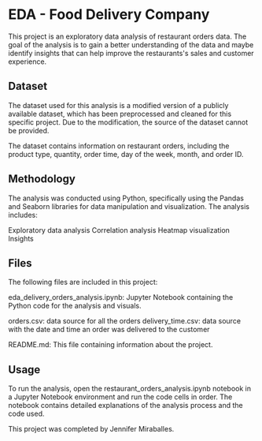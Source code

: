 # EDA - Food Delivery Company

This project is an exploratory data analysis of restaurant orders data. The goal of the analysis is to gain a better understanding of the data and maybe identify insights that can help improve the restaurants's sales and customer experience.

## Dataset
The dataset used for this analysis is a modified version of a publicly available dataset, which has been preprocessed and cleaned for this specific project. Due to the modification, the source of the dataset cannot be provided.

The dataset contains information on restaurant orders, including the product type, quantity, order time, day of the week, month, and order ID.

## Methodology
The analysis was conducted using Python, specifically using the Pandas and Seaborn libraries for data manipulation and visualization. The analysis includes:

Exploratory data analysis
Correlation analysis
Heatmap visualization
Insights

## Files
The following files are included in this project:

eda_delivery_orders_analysis.ipynb: Jupyter Notebook containing the Python code for the analysis and visuals.

orders.csv: data source for all the orders
delivery_time.csv: data source with the date and time an order was delivered to the customer

README.md: This file containing information about the project.

## Usage
To run the analysis, open the restaurant_orders_analysis.ipynb notebook in a Jupyter Notebook environment and run the code cells in order. The notebook contains detailed explanations of the analysis process and the code used.


This project was completed by Jennifer Miraballes.

